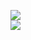 [![](https://img.shields.io/badge/Made%20With-Github%20Spray-lightgrey.svg?style=for-the-badge&logo=github)](https://github.com/Annihil/github-spray#29109)  
[![](https://i.imgur.com/2DrTn0Z.gif)](https://github.com/Annihil/github-spray)